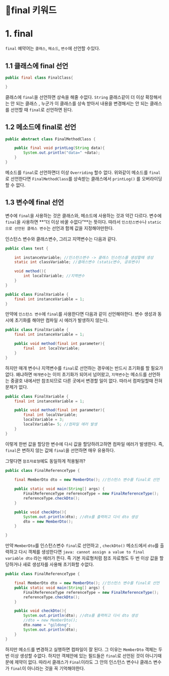 # 📌final 키워드

# 1. final

`final` 예약어는 `클래스`, `메소드`, `변수`에 선언할 수있다. 

## 1.1 클래스에 final 선언

```java
public final class FinalClass{

}

```

클래스에 `final`을 선언하면 상속을 해줄 수없다. `String` 클래스같이 더 이상 확장해서는 안 되는 클래스 , 누군가 이 클래스를 상속 받아서 내용을 변경해서는 안 되는 클래스를 선언할 때 `final`로 선언하면 된다. 

## 1.2 메소드에 final로 선언

```java
public abstract class FinalMethodClass {

    public final void printLog(String data){
        System.out.println("data=" +data);
    }
}
```

메소드를 `final`로 선언하면더 이상 `Overriding` 할수 없다. 위와같이 메소드를 `final`로 선언한다면 `FinalMethodClass`를 상속받는 클래스에서 `printLog()` 를 오버라이딩할 수 없다.

## 1.3 변수에 final 선언

변수에 `final`을 사용하는 것은 클래스와, 메소드에 사용하는 것과 약간 다르다. 변수에 `final`을 사용하면 **“더 이상 바꿀 수없다”**는 뜻이다. 따라서 `인스턴스변수`나 `static으로 선언된 클래스 변수`는 선언과 함께 값을 지정해야만한다.

인스턴스 변수와 클래스변수, 그리고 지역변수는 다음과 같다. 

```java
public class test {

    int instanceVariable; //인스턴스변수 -> 클래스 인스턴스를 생성할때 생성
    static int classVariable; //클래스변수 (static변수, 공유변수)

    void method(){
        int localVariable; //지역변수
    }
}
```

```java
public class FinalVariable {
    final int instanceVariable = 1;
}
```

만약에 `인스턴스 변수`에 `final`를 사용한다면 다음과 같이 선언해야한다. 변수 생성과 동시에 초기화를 해야만 컴파일 시 에러가 발생하지 않는다. 

```java
public class FinalVariable {
    final int instanceVariable = 1;

    public void method(final int parameter){
        final  int localVariable;
    }
}
```

하지만 매개 변수나 지역변수를 `final`로 선언하는 경우에는 반드시 초기화를 할 필요가 없다. 왜냐하면 `매개변수`는 이미 초기화가 되어서 넘어왔고, `지역변수`는 메소드를 선언하는 중괄호 내에서만 참조되므로 다른 곳에서 변경할 일이 없다. 따라서 컴파일할때 전혀 문제가 없다. 

```java
public class FinalVariable {
    final int instanceVariable = 1;

    public void method(final int parameter){
        final int localVariable;
        localVariable = 3;
        localVariable= 5; //컴파일 에러 발생
    }
}
```

이렇게 한번 값을 할당한 변수에 다시 값을 할당하려고하면 컴파일 에러가 발생한다. 즉, `final`은 변하지 않는 값에 `final`을 선언하면 매우 유용하다. 

그렇다면 `참조자료형`에도 동일하게 적용될까?

```java
public class FinalReferenceType {

    final MemberDto dto = new MemberDto(); //인스턴스 변수를 final로 선언
    
    public static void main(String[] args) {
        FinalReferenceType referenceType = new FinalReferenceType();
        referenceType.checkDto();
    }

    public void checkDto(){
        System.out.println(dto); //dto를 출력하고 다시 dto 생성
        dto = new MemberDto();
    }

}
```

만약 `MemberDto`를 인스턴스변수 `final`로 선언하고 , `checkDto()` 메소드에서 `dto`를 출력하고 다시 객체를 생성한다면 `java: cannot assign a value to final variable dto` 라는 에러가 뜬다. 즉 기본 자료형처럼 참조 자료형도 두 번 이상 값을 할당하거나 새로 생성자를 사용해 초기화할 수없다. 

```java
public class FinalReferenceType {

    final MemberDto dto = new MemberDto(); //인스턴스 변수를 final로 선언
    public static void main(String[] args) {
        FinalReferenceType referenceType = new FinalReferenceType();
        referenceType.checkDto();
    }

    public void checkDto(){
        System.out.println(dto); //dto를 출력하고 다시 dto 생성
        //dto = new MemberDto();
        dto.name = "gildong";
        System.out.println(dto);
    }
}
```

하지만 메소드를 변경하고 실행하면 컴파일이 잘 된다. 그 이유는 `MemberDto` 객체는 두번 이상 생성할 수없다. 하지만 객체안에 있는 필드들은 `final`로 선언된 것이 아니기때문에 제약이 없다. 따라서 클래스가 `Final`이라도 그 안의 인스턴스 변수나 클래스 변수가 `final`이 아니라는 것을 꼭 기억해야한다.